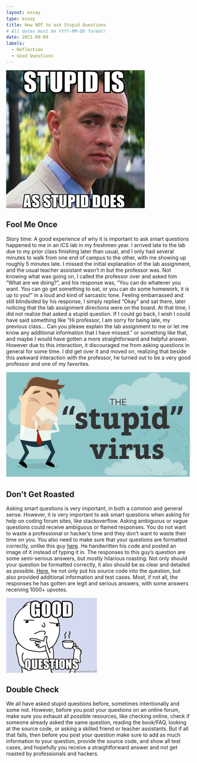 ```yaml
---
layout: essay
type: essay
title: How NOT to ask Stupid Questions
# All dates must be YYYY-MM-DD format!
date: 2021-09-09
labels:
  - Reflection
  - Good Questions
---
```


<img class="ui medium right floated rounded image" src="/images/fg.jpg">

## Fool Me Once
Story time: A good experience of why it is important to ask smart questions happened to me in an ICS lab in my freshmen year. I arrived late to the lab due to my prior class finishing later than usual, and I only had several minutes to walk from one end of campus to the other, with me showing up roughly 5 minutes late. I missed the initial explanation of the lab assignment, and the usual teacher assistant wasn’t in but the professor was. Not knowing what was going on, I called the professor over and asked him “What are we doing?”, and his response was, “You can do whatever you want. You can go get something to eat, or you can do some homework, it is up to you!” in a loud and kind of sarcastic tone. Feeling embarrassed and still blindsided by his response, I simply replied “Okay” and sat there, later noticing that the lab assignment directions were on the board. At that time, I did not realize that asked a stupid question. If I could go back, I wish I could have said something like “Hi professor, I am sorry for being late, my previous class… Can you please explain the lab assignment to me or let me know any additional information that I have missed.” or something like that, and maybe I would have gotten a more straightforward and helpful answer. However due to this interaction, it discouraged me from asking questions in general for some time. I did get over it and moved on, realizing that beside this awkward interaction with the professor, he turned out to be a very good professor and one of my favorites. 

<img class="ui medium right floated rounded image" src="/images/stu.png">

## Don't Get Roasted

Asking smart questions is very important, in both a common and general sense. However, it is very important to ask smart questions when asking for help on coding forum sites, like stackoverflow. Asking ambiguous or vague questions could receive ambiguous or flamed responses.  You do not want to waste a professional or hacker’s time and they don’t want to waste their time on you. You also need to make sure that your questions are formatted correctly, unlike this guy [here](https://stackoverflow.com/questions/5508110/why-is-this-program-erroneously-rejected-by-three-c-compilers). He handwritten his code and posted an image of it instead of typing it in. The responses to this guy’s question are some semi-serious answers, but mostly hilarious roasting. Not only should your question be formatted correctly, it also should be as clear and detailed as possible. [Here](https://stackoverflow.com/questions/11227809/why-is-processing-a-sorted-array-faster-than-processing-an-unsorted-array), he not only put his source code into the question, but also provided additional information and test cases. Most, if not all, the responses he has gotten are legit and serious answers, with some answers receiving 1000+ upvotes.

<img class="ui medium right floated rounded image" src="/images/GQ.png">

## Double Check

We all have asked stupid questions before, sometimes intentionally and some not. However, before you post your questions on an online forum, make sure you exhaust all possible resources, like checking online, check if someone already asked the same question, reading the book/FAQ, looking at the source code, or asking a skilled friend or teacher assistants. But if all that fails, then before you post your question make sure to add as much information to your question, provide the source code, and show all test cases, and hopefully you receive a straightforward answer and not get roasted by professionals and hackers.
